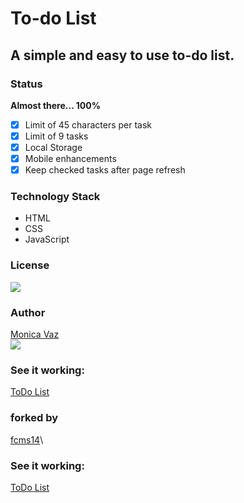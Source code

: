 # To-do List 
## A simple and easy to use to-do list.

### Status
**Almost there... 100%**
- [x] Limit of 45 characters per task
- [x] Limit of 9 tasks
- [x] Local Storage
- [x] Mobile enhancements
- [x] Keep checked tasks after page refresh

### Technology Stack
- HTML
- CSS
- JavaScript

### License
<img src="https://img.shields.io/badge/license-MIT-blue"> </img>

### Author

<a href="https://github.com/M0nicaVaz">Monica Vaz</a>\
<img src="https://img.shields.io/badge/GMAIL-contatomonicavaz%40gmail.com-red"> </img>

### See it working:
<a href="https://m0nicavaz.github.io/ToDoList/"> ToDo List </a>


### forked by
<a href="https://github.com/fcms14">fcms14</a>\

### See it working:
<a href="https://fcms14.github.io/ToDoList/"> ToDo List </a>